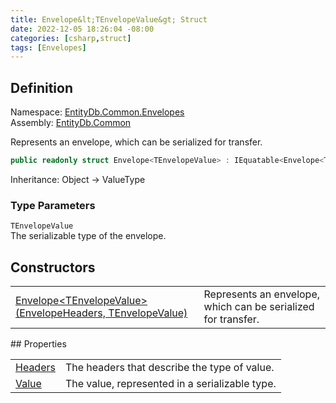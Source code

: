 ```yaml
---
title: Envelope&lt;TEnvelopeValue&gt; Struct
date: 2022-12-05 18:26:04 -08:00
categories: [csharp,struct]
tags: [Envelopes]
---
```


## Definition
Namespace: <a href='/posts/csharp.namespace.entitydb.common.envelopes/'>EntityDb.Common.Envelopes</a><br />
Assembly: <a href='/posts/csharp.assembly.entitydb.common/'>EntityDb.Common</a><br />

Represents an envelope, which can be serialized for transfer.

```cs
public readonly struct Envelope<TEnvelopeValue> : IEquatable<Envelope<TEnvelopeValue>>
```
Inheritance: Object &rarr; ValueType
### Type Parameters
`TEnvelopeValue`<br />The serializable type of the envelope.
## Constructors
<table><tr><td><!--/posts/csharp.notimplemented.entitydb.common.envelopes.envelope-1-.ctor#.../--><a href='#'>Envelope&lt;TEnvelopeValue&gt;(EnvelopeHeaders, TEnvelopeValue)</a></td><td>
Represents an envelope, which can be serialized for transfer.
</td></tr></table>
## Properties
<table><tr><td><!--/posts/csharp.notimplemented.entitydb.common.envelopes.envelope-1.headers/--><a href='#'>Headers</a></td><td>The headers that describe the type of value.</td></tr><tr><td><!--/posts/csharp.notimplemented.entitydb.common.envelopes.envelope-1.value/--><a href='#'>Value</a></td><td>The value, represented in a serializable type.</td></tr></table>
